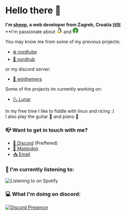 # Hello there 👋

**I'm [sheep](https://sheepdev.xyz), a web developer from Zagreb, Croatia 🇭🇷**   \
**I'm passionate about <a href="https://en.wikipedia.org/wiki/Linux"><img src="assets/tux.png" width="18" /></a> and <a href="https://opensource.org"><img src="assets/oss.png" width="18" /></a>

You may know me from some of my previous projects:

- [❄️ nordtube](https://github.com/sheeepdev/nordtube)
- [🧊 nordhub](https://github.com/sheeepdev/nordhub)

or my discord server:
- [🎨 winthemers](https://discord.gg/kE857nj)

Some of the projects im currently working on:

- [🌜 Lunar](https://lunar-theme.github.io)

In my free time I like to fiddle with linux and ricing :) \
I also play the guitar 🎸 and piano 🎹

### 📪 Want to get in touch with me?
- [💬 Discord](https://discord.com/users/429303151598895106) (Preffered)
- [🐘 Mastodon](https://fosstodon.org/@sheepdev)
- [📥 Email](mailto:hi@sheepdev.xyz)

### 🎵 I'm currently listening to:  
![Listening to on Spotify](https://spotify-github-profile.vercel.app/api/view?uid=beziuiy1zq1p73q3dofba1x3v&cover_image=true&theme=default)

### 💻 What I'm doing on discord:
[![Discord Presence](https://lanyard-profile-readme.vercel.app/api/429303151598895106?idleMessage=Just%20chilling%20🌴)](https://discord.com/users/429303151598895106)
